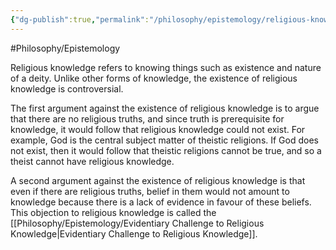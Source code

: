 ```yaml
---
{"dg-publish":true,"permalink":"/philosophy/epistemology/religious-knowledge/"}
---
```


#Philosophy/Epistemology 

Religious knowledge refers to knowing things such as existence and nature of a deity. Unlike other forms of knowledge, the existence of religious knowledge is controversial.

The first argument against the existence of religious knowledge is to argue that there are no religious truths, and since truth is prerequisite for knowledge, it would follow that religious knowledge could not exist. For example, God is the central subject matter of theistic religions. If God does not exist, then it would follow that theistic religions cannot be true, and so a theist cannot have religious knowledge.

A second argument against the existence of religious knowledge is that even if there are religious truths, belief in them would not amount to knowledge because there is a lack of evidence in favour of these beliefs. This objection to religious knowledge is called the [[Philosophy/Epistemology/Evidentiary Challenge to Religious Knowledge\|Evidentiary Challenge to Religious Knowledge]].
